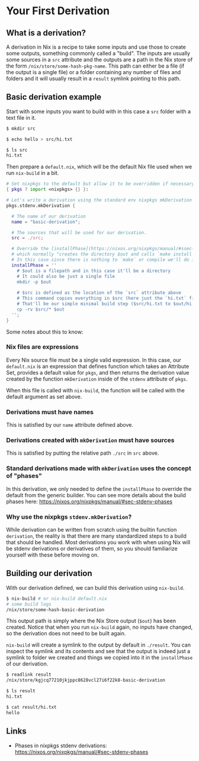 # Your First Derivation

## What is a derivation?

A derivation in Nix is a recipe to take some inputs and use those to create some outputs, something commonly called a "build". The inputs are usually some sources in a `src` attribute and the outputs are a path in the Nix store of the form `/nix/store/some-hash-pkg-name`. This path can either be a file (if the output is a single file) or a folder containing any number of files and folders and it will usually result in a `result` symlink pointing to this path.

## Basic derivation example

Start with some inputs you want to build with in this case a `src` folder with a text file in it.

```bash
$ mkdir src

$ echo hello > src/hi.txt

$ ls src
hi.txt
```

Then prepare a `default.nix`, which will be the default Nix file used when we run `nix-build` in a bit.

```nix
# Set nixpkgs to the default but allow it to be overridden if necessary
{ pkgs ? import <nixpkgs> {} }:

# Let's write a derivation using the standard env nixpkgs mkDerivation function
pkgs.stdenv.mkDerivation {

  # The name of our derivation
  name = "basic-derivation";

  # The sources that will be used for our derivation.
  src = ./src;

  # Override the [installPhase](https://nixos.org/nixpkgs/manual/#ssec-install-phase) 
  # which normally "creates the directory $out and calls `make install`"
  # In this case since there is nothing to `make` or compile we'll do it ourselves
  installPhase = ''
    # $out is a filepath and in this case it'll be a directory
    # It could also be just a single file
    mkdir -p $out
    
    # $src is defined as the location of the `src` attribute above
    # This command copies everything in $src (here just the `hi.txt` file) to the $out folder we just created
    # That'll be our simple minimal build step ($src/hi.txt to $out/hi.txt) for this example
    cp -rv $src/* $out
  '';
}
```

Some notes about this to know:

### Nix files are expressions

Every Nix source file must be a single valid expression. In this case, our `default.nix` is an expression that defines function which takes an Attribute Set, provides a default value for `pkgs`, and then returns the derivation value created by the function `mkDerivation` inside of the `stdenv` attribute of `pkgs`.

When this file is called with `nix-build`, the function will be called with the default argument as set above.

### Derivations must have names

This is satisfied by our `name` attribute defined above.

### Derivations created with `mkDerivation` must have sources

This is satisfied by putting the relative path `./src` in `src` above.

### Standard derivations made with `mkDerivation` uses the concept of "phases"

In this derivation, we only needed to define the `installPhase` to override the default from the generic builder. You can see more details about the build phases here: <https://nixos.org/nixpkgs/manual/#sec-stdenv-phases>

### Why use the nixpkgs `stdenv.mkDerivation`?

While derivation can be written from scratch using the builtin function `derivation`, the reality is that there are many standardized steps to a build that should be handled. Most derivations you work with when using Nix will be stdenv derivations or derivatives of them, so you should familiarize yourself with these before moving on.

## Building our derivation

With our derivation defined, we can build this derivation using `nix-build`.

```bash
$ nix-build # or nix-build default.nix
# some build logs
/nix/store/some-hash-basic-derivation
```

This output path is simply where the Nix Store output (`$out`) has been created. Notice that when you run `nix-build` again, no inputs have changed, so the derivation does not need to be built again.

`nix-build` will create a symlink to the output by default in `./result`. You can inspect the symlink and its contents and see that the output is indeed just a symlink to folder we created and things we copied into it in the `installPhase` of our derivation.

```bash
$ readlink result
/nix/store/kgjcq77210jkjppc8628vcl27i6f22k8-basic-derivation

$ ls result
hi.txt

$ cat result/hi.txt
hello
```

## Links

* Phases in nixpkgs stdenv derivations: <https://nixos.org/nixpkgs/manual/#sec-stdenv-phases>
